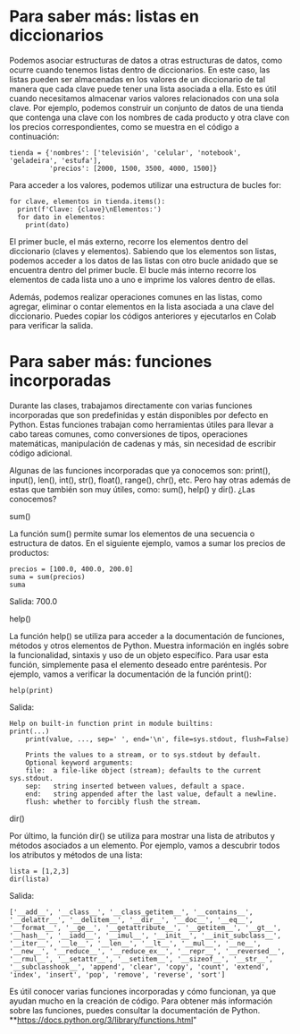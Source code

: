 # Para saber más: listas en diccionarios

Podemos asociar estructuras de datos a otras estructuras de datos, como ocurre cuando tenemos listas dentro de diccionarios. En este caso, las listas pueden ser almacenadas en los valores de un diccionario de tal manera que cada clave puede tener una lista asociada a ella. Esto es útil cuando necesitamos almacenar varios valores relacionados con una sola clave. Por ejemplo, podemos construir un conjunto de datos de una tienda que contenga una clave con los nombres de cada producto y otra clave con los precios correspondientes, como se muestra en el código a continuación:
```
tienda = {'nombres': ['televisión', 'celular', 'notebook', 'geladeira', 'estufa'],
          'precios': [2000, 1500, 3500, 4000, 1500]}
```
Para acceder a los valores, podemos utilizar una estructura de bucles for:
```
for clave, elementos in tienda.items():
  print(f'Clave: {clave}\nElementos:')
  for dato in elementos:
    print(dato)
``` 

El primer bucle, el más externo, recorre los elementos dentro del diccionario (claves y elementos). Sabiendo que los elementos son listas, podemos acceder a los datos de las listas con otro bucle anidado que se encuentra dentro del primer bucle. El bucle más interno recorre los elementos de cada lista uno a uno e imprime los valores dentro de ellas.

Además, podemos realizar operaciones comunes en las listas, como agregar, eliminar o contar elementos en la lista asociada a una clave del diccionario. Puedes copiar los códigos anteriores y ejecutarlos en Colab para verificar la salida.

#  Para saber más: funciones incorporadas

Durante las clases, trabajamos directamente con varias funciones incorporadas que son predefinidas y están disponibles por defecto en Python. Estas funciones trabajan como herramientas útiles para llevar a cabo tareas comunes, como conversiones de tipos, operaciones matemáticas, manipulación de cadenas y más, sin necesidad de escribir código adicional.

Algunas de las funciones incorporadas que ya conocemos son: print(), input(), len(), int(), str(), float(), range(), chr(), etc. Pero hay otras además de estas que también son muy útiles, como: sum(), help() y dir(). ¿Las conocemos?

sum()

La función sum() permite sumar los elementos de una secuencia o estructura de datos. En el siguiente ejemplo, vamos a sumar los precios de productos:

```
precios = [100.0, 400.0, 200.0]
suma = sum(precios)
suma
```
Salida: 700.0

help()

La función help() se utiliza para acceder a la documentación de funciones, métodos y otros elementos de Python. Muestra información en inglés sobre la funcionalidad, sintaxis y uso de un objeto específico. Para usar esta función, simplemente pasa el elemento deseado entre paréntesis. Por ejemplo, vamos a verificar la documentación de la función print():
```
help(print)
``` 
Salida:

```
Help on built-in function print in module builtins:
print(...)
    print(value, ..., sep=' ', end='\n', file=sys.stdout, flush=False)
    
    Prints the values to a stream, or to sys.stdout by default.
    Optional keyword arguments:
    file:  a file-like object (stream); defaults to the current sys.stdout.
    sep:   string inserted between values, default a space.
    end:   string appended after the last value, default a newline.
    flush: whether to forcibly flush the stream.
```
dir()

Por último, la función dir() se utiliza para mostrar una lista de atributos y métodos asociados a un elemento. Por ejemplo, vamos a descubrir todos los atributos y métodos de una lista:
``` 
lista = [1,2,3]
dir(lista)
```
Salida:
```
['__add__', '__class__', '__class_getitem__', '__contains__', '__delattr__', '__delitem__', '__dir__', '__doc__', '__eq__', '__format__', '__ge__', '__getattribute__', '__getitem__', '__gt__', '__hash__', '__iadd__', '__imul__', '__init__', '__init_subclass__', '__iter__', '__le__', '__len__', '__lt__', '__mul__', '__ne__', '__new__', '__reduce__', '__reduce_ex__', '__repr__', '__reversed__', '__rmul__', '__setattr__', '__setitem__', '__sizeof__', '__str__', '__subclasshook__', 'append', 'clear', 'copy', 'count', 'extend', 'index', 'insert', 'pop', 'remove', 'reverse', 'sort']
```
Es útil conocer varias funciones incorporadas y cómo funcionan, ya que ayudan mucho en la creación de código. Para obtener más información sobre las funciones, puedes consultar la documentación de Python.
**https://docs.python.org/3/library/functions.html"
